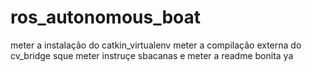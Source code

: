 # ros_autonomous_boat

meter a instalação do catkin_virtualenv
meter a compilação externa do cv_bridge
sque meter instruçe sbacanas e meter a readme bonita
ya
